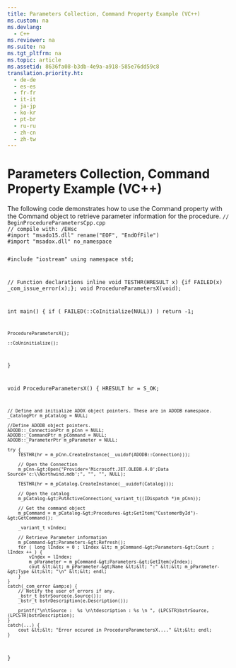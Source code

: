 ```yaml
---
title: Parameters Collection, Command Property Example (VC++)
ms.custom: na
ms.devlang: 
  - C++
ms.reviewer: na
ms.suite: na
ms.tgt_pltfrm: na
ms.topic: article
ms.assetid: 8636fa08-b3db-4e9a-a918-585e76dd59c8
translation.priority.ht: 
  - de-de
  - es-es
  - fr-fr
  - it-it
  - ja-jp
  - ko-kr
  - pt-br
  - ru-ru
  - zh-cn
  - zh-tw
---
```

# Parameters Collection, Command Property Example (VC++)
<?xml version="1.0" encoding="utf-8"?>
<developerReferenceWithoutSyntaxDocument xmlns="http://ddue.schemas.microsoft.com/authoring/2003/5" xmlns:xlink="http://www.w3.org/1999/xlink" xmlns:xsi="http://www.w3.org/2001/XMLSchema-instance" xsi:schemaLocation="http://ddue.schemas.microsoft.com/authoring/2003/5 http://dduestorage.blob.core.windows.net/ddueschema/developer.xsd">
  <introduction>
    <para>The following code demonstrates how to use the <legacyLink xlink:href="bcc9146f-586f-4e69-9c10-863440c9cffa">Command</legacyLink> property with the <legacyLink xlink:href="a02c22fb-542d-465e-a629-30fd59dcbebf">Command</legacyLink> object to retrieve parameter information for the procedure.</para>
    <code>// BeginProcedureParametersCpp.cpp
// compile with: /EHsc
#import "msado15.dll" rename("EOF", "EndOfFile")
#import "msadox.dll" no_namespace

#include "iostream"
using namespace std;

// Function declarations
inline void TESTHR(HRESULT x) {if FAILED(x) _com_issue_error(x);};
void ProcedureParametersX(void);

int main() {
    if ( FAILED(::CoInitialize(NULL)) )
        return -1;

    ProcedureParametersX();

    ::CoUninitialize();
}

void ProcedureParametersX() {
    HRESULT hr = S_OK;

    // Define and initialize ADOX object pointers. These are in ADODB namespace.
    _CatalogPtr m_pCatalog = NULL;

    //Define ADODB object pointers.
    ADODB::_ConnectionPtr m_pCnn = NULL;
    ADODB::_CommandPtr m_pCommand = NULL;
    ADODB::_ParameterPtr m_pParameter = NULL;

    try {
        TESTHR(hr = m_pCnn.CreateInstance(__uuidof(ADODB::Connection)));

        // Open the Connection
        m_pCnn-&gt;Open("Provider='Microsoft.JET.OLEDB.4.0';Data Source='c:\\Northwind.mdb';", "", "", NULL);

        TESTHR(hr = m_pCatalog.CreateInstance(__uuidof(Catalog)));

        // Open the catalog
        m_pCatalog-&gt;PutActiveConnection(_variant_t((IDispatch *)m_pCnn));

        // Get the command object
        m_pCommand = m_pCatalog-&gt;Procedures-&gt;GetItem("CustomerById")-&gt;GetCommand();

        _variant_t vIndex;

        // Retrieve Parameter information
        m_pCommand-&gt;Parameters-&gt;Refresh();
        for ( long lIndex = 0 ; lIndex &lt; m_pCommand-&gt;Parameters-&gt;Count ; lIndex ++ ) {
            vIndex = lIndex;
            m_pParameter = m_pCommand-&gt;Parameters-&gt;GetItem(vIndex);
            cout &lt;&lt; m_pParameter-&gt;Name &lt;&lt; ":" &lt;&lt; m_pParameter-&gt;Type &lt;&lt; "\n" &lt;&lt; endl;
        }
    }
    catch(_com_error &amp;e) {
        // Notify the user of errors if any.
        _bstr_t bstrSource(e.Source());
        _bstr_t bstrDescription(e.Description());
          
        printf("\n\tSource :  %s \n\tdescription : %s \n ", (LPCSTR)bstrSource, (LPCSTR)bstrDescription);
    }
    catch(...) {
        cout &lt;&lt; "Error occured in ProcedureParametersX...." &lt;&lt; endl;
    }
}</code>
  </introduction>
  <relatedTopics />
</developerReferenceWithoutSyntaxDocument>